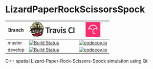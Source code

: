 # LizardPaperRockScissorsSpock

Branch|[![Travis CI logo](TravisCI.png)](https://travis-ci.org)|[![Codecov logo](Codecov.png)](https://www.codecov.io)
---|---|---
master|[![Build Status](https://travis-ci.org/richelbilderbeek/LizardPaperRockScissorsSpock.svg?branch=master)](https://travis-ci.org/richelbilderbeek/LizardPaperRockScissorsSpock)|[![codecov.io](https://codecov.io/github/richelbilderbeek/LizardPaperRockScissorsSpock/coverage.svg?branch=master)](https://codecov.io/github/richelbilderbeek/LizardPaperRockScissorsSpock/branch/master)
develop|[![Build Status](https://travis-ci.org/richelbilderbeek/LizardPaperRockScissorsSpock.svg?branch=develop)](https://travis-ci.org/richelbilderbeek/LizardPaperRockScissorsSpock)|[![codecov.io](https://codecov.io/github/richelbilderbeek/LizardPaperRockScissorsSpock/coverage.svg?branch=develop)](https://codecov.io/github/richelbilderbeek/LizardPaperRockScissorsSpock/branch/develop)

C++ spatial Lizard-Paper-Rock-Scissors-Spock simulation using Qt

